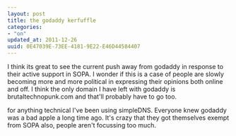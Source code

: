 ```yaml
---
layout: post
title: the godaddy kerfuffle
categories:
- "on"
updated_at: 2011-12-26
uuid: 0E47039E-73EE-4181-9E22-E46D44584407
---
```


I think its great to see the current push away from godaddy in response to their active support in SOPA. I wonder if this is a case of people are slowly becoming more and more political in expressing their opinions both online and off. I think the only domain I have left with godaddy is brutaltechnopunk.com and that'll probably have to go too.

for anything technical I've been using simpleDNS. Everyone knew godaddy was a bad apple a long time ago. It's crazy that they got themselves exempt from SOPA also, people aren't focussing too much.
